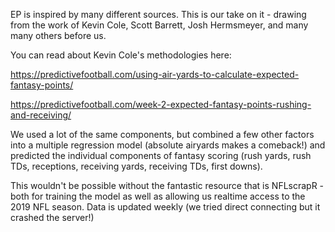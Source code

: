 EP is inspired by many different sources. This is our take on it - drawing from the work of Kevin Cole, Scott Barrett, Josh Hermsmeyer, and many many others before us. 

You can read about Kevin Cole's methodologies here:

https://predictivefootball.com/using-air-yards-to-calculate-expected-fantasy-points/

https://predictivefootball.com/week-2-expected-fantasy-points-rushing-and-receiving/ 

We used a lot of the same components, but combined a few other factors into a multiple regression model (absolute airyards makes a comeback!) and predicted the individual components of fantasy scoring (rush yards, rush TDs, receptions, receiving yards, receiving TDs, first downs). 

This wouldn't be possible without the fantastic resource that is NFLscrapR - both for training the model as well as allowing us realtime access to the 2019 NFL season. Data is updated weekly (we tried direct connecting but it crashed the server!)